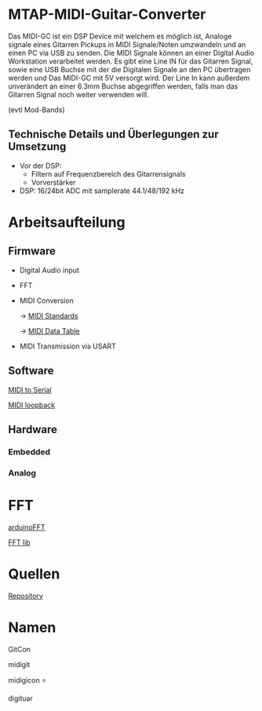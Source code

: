 # MTAP-MIDI-Guitar-Converter 
Das MIDI-GC ist ein DSP Device mit welchem es möglich ist, Analoge signale eines Gitarren Pickups in MIDI Signale/Noten umzwandeln und an einen PC via USB zu senden. Die MIDI Signale können an einer Digital Audio Workstation verarbeitet werden.
Es gibt eine Line IN für das Gitarren Signal, sowie eine USB Buchse mit der die Digitalen Signale an den PC übertragen werden und Das MIDI-GC mit 5V versorgt wird.
Der Line In kann außerdem unverändert an einer 6.3mm Buchse abgegriffen werden, falls man das Gitarren Signal noch weiter verwenden will.

(evtl Mod-Bands)

## Technische Details und Überlegungen zur Umsetzung
- Vor der DSP:
	- Filtern auf Frequenzbereich des Gitarrensignals
	- Vorverstärker
- DSP: 16/24bit ADC mit samplerate 44.1/48/192 kHz

# Arbeitsaufteilung

## Firmware

- Digital Audio input

- FFT

- MIDI Conversion

	-> [MIDI Standards](https://mitxela.com/other/ca33.pdf)
	
	-> [MIDI Data Table](https://www.midi.org/specifications-old/item/table-2-expanded-messages-list-status-bytes)
	
- MIDI Transmission via USART

## Software
[MIDI to Serial](https://projectgus.github.io/hairless-midiserial/)

[MIDI loopback](https://mitxela.com/other/ca33.pdf)

## Hardware
### Embedded
### Analog

# FFT
[arduinoFFT](https://github.com/kosme/arduinoFFT)

[FFT lib](https://github.com/yash-sanghvi/ESP32/blob/master/FFT_on_ESP32_Arduino/FFT.h)

# Quellen
[Repository](https://github.com/s-grundner/MTAP-MIDI-Expression-Pedal)

# Namen
GitCon

midigit

midigicon ⭐

digituar

